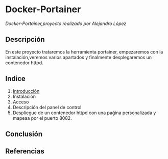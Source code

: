 # Docker-Portainer
*Docker-Portainer,proyecto realizado por Alejandro López*
## Descripción
En este proyecto trataremos la herramienta portainer, empezaremos con la instalación,veremos varios apartados y finalmente desplegaremos un contenedor httpd.
## Indice
1. [Introducción](https://github.com/alelopez98/docker-portainer/blob/main/introduccion.md)
2. Instalación
3. Acceso
4. Descripción del panel de control
5. Despliegue de un contenedor httpd con una paǵina personalizada y mapeaa por el puerto 8082.
## Conclusión
## Referencias
